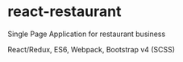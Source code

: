 # react-restaurant
Single Page Application for restaurant business

React/Redux, ES6, Webpack, Bootstrap v4 (SCSS)
